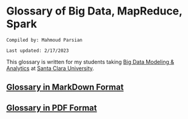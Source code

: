 # Glossary of Big Data, MapReduce, Spark

	Compiled by: Mahmoud Parsian

	Last updated: 2/17/2023

This glossary is written for my students taking 
[Big Data Modeling & Analytics](https://github.com/mahmoudparsian/big-data-mapreduce-course) 
at [Santa Clara University](https://www.scu.edu).



## [Glossary in MarkDown Format](./glossary_of_big_data_and_mapreduce.md)	


## [Glossary in PDF Format](./glossary_of_big_data_and_mapreduce.pdf)













